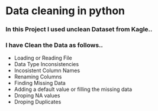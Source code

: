 # Data cleaning in python
### In this Project I used unclean Dataset from Kagle..  
### I have Clean the Data as follows..
   + Loading or Reading File
   + Data Type Inconsistencies
   + Incosistent Column Names
   + Renaming Columns
   + Finding Missing Data
   + Adding a default value or filling the missing data
   + Droping NA values
   + Droping Duplicates
